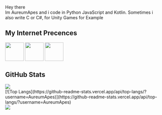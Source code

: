<link rel="stylesheet" href="./css/main.css">

Hey there <br>
Im AureumApes and i code in Python JavaScript and Kotlin.
Sometimes i also write C or C#, for Unity Games for Example


## My Internet Precences
<span>
<a href="https://discord.com/users/608920482284306434"><img height="60" width="60" src="https://cdn.jsdelivr.net/npm/simple-icons@v4/icons/discord.svg"/></a>
 <a href="https://steamcommunity.com/id/AureumApes/"><img height="60" width="60" src="https://cdn.jsdelivr.net/npm/simple-icons@4.22.0/icons/steam.svg"></a>
 <a href="https://www.reddit.com/user/AureumApes"><img height="60" width="60" src="https://cdn.jsdelivr.net/npm/simple-icons@4.22.0/icons/reddit.svg"></a>
</span>

## GitHub Stats
<span>
<img src="https://github-readme-stats.vercel.app/api?username=AureumApes&show_icons=true&count_private=true&theme=radical">
 <br>
[![Top Langs](https://github-readme-stats.vercel.app/api/top-langs/?username=AureumApes)](https://github-readme-stats.vercel.app/api/top-langs/?username=AureumApes)
 <br>
<img src="https://github-profile-trophy.vercel.app/?username=AureumApes&theme=radical">
</span>
